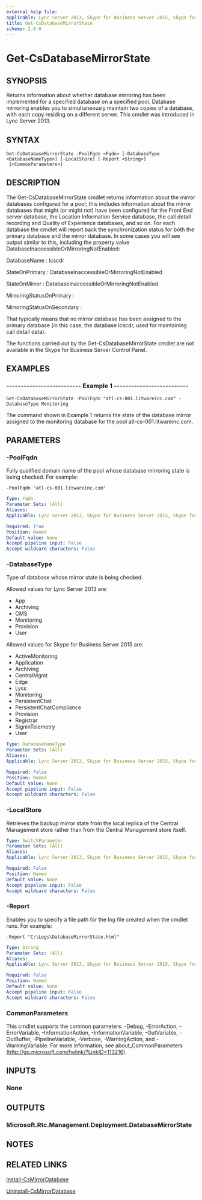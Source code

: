 ```yaml
---
external help file: 
applicable: Lync Server 2013, Skype for Business Server 2015, Skype for Business Server 2019
title: Get-CsDatabaseMirrorState
schema: 2.0.0
---
```


# Get-CsDatabaseMirrorState

## SYNOPSIS
Returns information about whether database mirroring has been implemented for a specified database on a specified pool.
Database mirroring enables you to simultaneously maintain two copies of a database, with each copy residing on a different server.
This cmdlet was introduced in Lync Server 2013.


## SYNTAX

```
Get-CsDatabaseMirrorState -PoolFqdn <Fqdn> [-DatabaseType <DatabaseNameType>] [-LocalStore] [-Report <String>]
 [<CommonParameters>]
```

## DESCRIPTION
The Get-CsDatabaseMirrorState cmdlet returns information about the mirror databases configured for a pool; this includes information about the mirror databases that might (or might not) have been configured for the Front End server database, the Location Information Service database, the call detail recording and Quality of Experience databases, and so on.
For each database the cmdlet will report back the synchronization status for both the primary database and the mirror database.
In some cases you will see output similar to this, including the property value DatabaseInaccessibleOrMirroringNotEnabled:

DatabaseName : lcscdr

StateOnPrimary : DatabaseInaccessibleOrMirroringNotEnabled

StateOnMirror : DatabaseInaccessibleOrMirroringNotEnabled

MirroringStatusOnPrimary :

MirroringStatusOnSecondary :

That typically means that no mirror database has been assigned to the primary database (in this case, the database lcscdr, used for maintaining call detail data).

The functions carried out by the Get-CsDatabaseMirrorState cmdlet are not available in the Skype for Business Server Control Panel.


## EXAMPLES

### -------------------------- Example 1 --------------------------
```
Get-CsDatabaseMirrorState -PoolFqdn "atl-cs-001.litwareinc.com" -DatabaseType Monitoring
```

The command shown in Example 1 returns the state of the database mirror assigned to the monitoring database for the pool atl-cs-001.litwareinc.com.


## PARAMETERS

### -PoolFqdn
Fully qualified domain name of the pool whose database mirroring state is being checked.
For example:

`-PoolFqdn "atl-cs-001.litwareinc.com"`

```yaml
Type: Fqdn
Parameter Sets: (All)
Aliases: 
Applicable: Lync Server 2013, Skype for Business Server 2015, Skype for Business Server 2019

Required: True
Position: Named
Default value: None
Accept pipeline input: False
Accept wildcard characters: False
```

### -DatabaseType
Type of database whose mirror state is being checked.

Allowed values for Lync Server 2013 are:
- App
- Archiving
- CMS
- Monitoring
- Provision
- User


Allowed values for Skype for Business Server 2015 are:
- ActiveMonitoring
- Application
- Archiving
- CentralMgmt
- Edge
- Lyss
- Monitoring
- PersistentChat
- PersistentChatCompliance
- Provision
- Registrar
- SigninTelemetry
- User

```yaml
Type: DatabaseNameType
Parameter Sets: (All)
Aliases: 
Applicable: Lync Server 2013, Skype for Business Server 2015, Skype for Business Server 2019

Required: False
Position: Named
Default value: None
Accept pipeline input: False
Accept wildcard characters: False
```

### -LocalStore
Retrieves the backup mirror state from the local replica of the Central Management store rather than from the Central Management store itself.

```yaml
Type: SwitchParameter
Parameter Sets: (All)
Aliases: 
Applicable: Lync Server 2013, Skype for Business Server 2015, Skype for Business Server 2019

Required: False
Position: Named
Default value: None
Accept pipeline input: False
Accept wildcard characters: False
```

### -Report
Enables you to specify a file path for the log file created when the cmdlet runs.
For example:

`-Report "C:\Logs\DatabaseMirrorState.html"`

```yaml
Type: String
Parameter Sets: (All)
Aliases: 
Applicable: Lync Server 2013, Skype for Business Server 2015, Skype for Business Server 2019

Required: False
Position: Named
Default value: None
Accept pipeline input: False
Accept wildcard characters: False
```

### CommonParameters
This cmdlet supports the common parameters: -Debug, -ErrorAction, -ErrorVariable, -InformationAction, -InformationVariable, -OutVariable, -OutBuffer, -PipelineVariable, -Verbose, -WarningAction, and -WarningVariable. For more information, see about_CommonParameters (http://go.microsoft.com/fwlink/?LinkID=113216).


## INPUTS

### None


## OUTPUTS

### Microsoft.Rtc.Management.Deployment.DatabaseMirrorState


## NOTES


## RELATED LINKS

[Install-CsMirrorDatabase](Install-CsMirrorDatabase.md)

[Uninstall-CsMirrorDatabase](Uninstall-CsMirrorDatabase.md)

